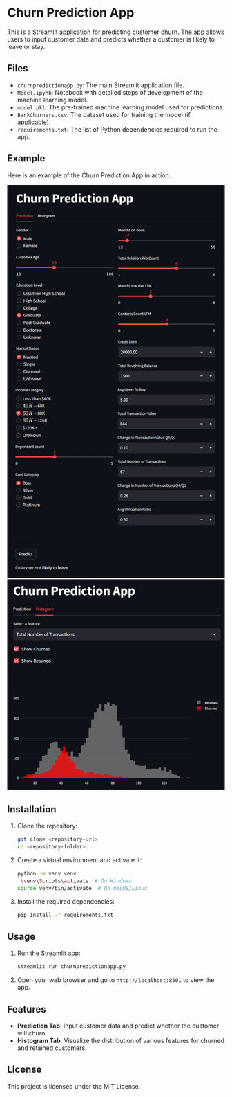 # Churn Prediction App

This is a Streamlit application for predicting customer churn. The app allows users to input customer data and predicts whether a customer is likely to leave or stay.

## Files

- `churnpredictionapp.py`: The main Streamlit application file.
- `Model.ipynb`: Notebook with detailed steps of development of the machine learning model.
- `model.pkl`: The pre-trained machine learning model used for predictions.
- `BankChurners.csv`: The dataset used for training the model (if applicable).
- `requirements.txt`: The list of Python dependencies required to run the app.

## Example

Here is an example of the Churn Prediction App in action:

![Churn Prediction App Example 1](Prediction.png)
![Churn Prediction App Example 2](Histogram.png)

## Installation

1. Clone the repository:
    ```sh
    git clone <repository-url>
    cd <repository-folder>
    ```

2. Create a virtual environment and activate it:
    ```sh
    python -m venv venv
    .\venv\Scripts\activate  # On Windows
    source venv/bin/activate  # On macOS/Linux
    ```

3. Install the required dependencies:
    ```sh
    pip install -r requirements.txt
    ```

## Usage

1. Run the Streamlit app:
    ```sh
    streamlit run churnpredictionapp.py
    ```

2. Open your web browser and go to `http://localhost:8501` to view the app.

## Features

- **Prediction Tab**: Input customer data and predict whether the customer will churn.
- **Histogram Tab**: Visualize the distribution of various features for churned and retained customers.


## License

This project is licensed under the MIT License.


